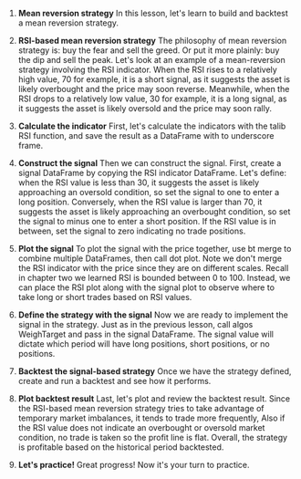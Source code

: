 1. **Mean reversion strategy**
In this lesson, let's learn to build and backtest a mean reversion strategy.

2. **RSI-based mean reversion strategy**
The philosophy of mean reversion strategy is: buy the fear and sell the greed. Or put it more plainly: buy the dip and sell the peak. Let's look at an example of a mean-reversion strategy involving the RSI indicator. When the RSI rises to a relatively high value, 70 for example, it is a short signal, as it suggests the asset is likely overbought and the price may soon reverse. Meanwhile, when the RSI drops to a relatively low value, 30 for example, it is a long signal, as it suggests the asset is likely oversold and the price may soon rally.

3. **Calculate the indicator**
First, let's calculate the indicators with the talib RSI function, and save the result as a DataFrame with to underscore frame.

4. **Construct the signal**
Then we can construct the signal. First, create a signal DataFrame by copying the RSI indicator DataFrame. Let's define: when the RSI value is less than 30, it suggests the asset is likely approaching an oversold condition, so set the signal to one to enter a long position. Conversely, when the RSI value is larger than 70, it suggests the asset is likely approaching an overbought condition, so set the signal to minus one to enter a short position. If the RSI value is in between, set the signal to zero indicating no trade positions.

5. **Plot the signal**
To plot the signal with the price together, use bt merge to combine multiple DataFrames, then call dot plot. Note we don't merge the RSI indicator with the price since they are on different scales. Recall in chapter two we learned RSI is bounded between 0 to 100. Instead, we can place the RSI plot along with the signal plot to observe where to take long or short trades based on RSI values.

6. **Define the strategy with the signal**
Now we are ready to implement the signal in the strategy. Just as in the previous lesson, call algos WeighTarget and pass in the signal DataFrame. The signal value will dictate which period will have long positions, short positions, or no positions.

7. **Backtest the signal-based strategy**
Once we have the strategy defined, create and run a backtest and see how it performs.

8. **Plot backtest result**
Last, let's plot and review the backtest result. Since the RSI-based mean reversion strategy tries to take advantage of temporary market imbalances, it tends to trade more frequently, Also if the RSI value does not indicate an overbought or oversold market condition, no trade is taken so the profit line is flat. Overall, the strategy is profitable based on the historical period backtested.

9. **Let's practice!**
Great progress! Now it's your turn to practice.

